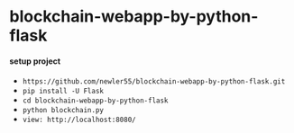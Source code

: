 # blockchain-webapp-by-python-flask

 #### setup project

  - `https://github.com/newler55/blockchain-webapp-by-python-flask.git`
  - `pip install -U Flask`
  - `cd blockchain-webapp-by-python-flask`
  - `python blockchain.py`
  - `view: http://localhost:8080/`
